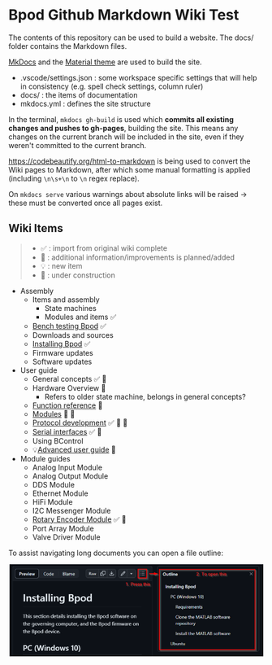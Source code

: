 # Bpod Github Markdown Wiki Test
The contents of this repository can be used to build a website. The docs/ folder contains the Markdown files.

[MkDocs](https://www.mkdocs.org/) and the [Material theme](https://squidfunk.github.io/mkdocs-material/) are used to build the site.

- .vscode/settings.json : some workspace specific settings that will help in consistency (e.g. spell check settings, column ruler)
- docs/ : the items of documentation
- mkdocs.yml : defines the site structure

In the terminal, `mkdocs gh-build` is used which **commits all existing changes and pushes to gh-pages**, building the site. This means any changes on the current branch will be included in the site, even if they weren't committed to the current branch.

https://codebeautify.org/html-to-markdown is being used to convert the Wiki pages to Markdown, after which some manual formatting is applied (including `\n\s+\n` to `\n` regex replace).

On `mkdocs serve` various warnings about absolute links will be raised -> these must be converted once all pages exist.

## Wiki Items

> - :white_check_mark: : import from original wiki complete
> - :memo: : additional information/improvements is planned/added
> - :bulb: : new item
> - :construction: : under construction

- Assembly
  - Items and assembly
    - State machines
    - Modules and items :white_check_mark:
  - [Bench testing Bpod](docs/assembly/bench-testing-bpod.md) :white_check_mark:
  - Downloads and sources
  - [Installing  Bpod](docs/assembly/installing-bpod.md) :white_check_mark:
  - Firmware updates
  - Software updates
- User guide
  - General concepts :white_check_mark: :memo:
  - Hardware Overview :memo:
    - Refers to older state machine, belongs in general concepts?
  - [Function reference](docs/user-guide/function-reference.md) :construction:
  - [Modules](docs/user-guide/modules.md) :construction: :memo:
  - [Protocol development](docs/user-guide/protocol-development.md) :white_check_mark: :memo: :construction:
  - [Serial interfaces](docs/user-guide/serial-interfaces.md) :white_check_mark: :memo:
  - Using BControl
  - :bulb:[Advanced user guide](docs/user-guide/advanced-user-guide.md) :construction:
- Module guides
  <!-- - Ambient Module -->
  - Analog Input Module
  - Analog Output Module
  - DDS Module
  - Ethernet Module
  - HiFi Module
  - I2C Messenger Module
  - [Rotary Encoder Module](docs/module-documentation/rotary-encoder-module.md) :white_check_mark: :memo:
  - Port Array Module
  - Valve Driver Module

To assist navigating long documents you can open a file outline:
<p align="center">
<img src="docs/images/github-doc-outline-guide.png" alt="Alt text" width="500"/>
</p>